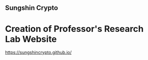 ## Sungshin Crypto
# Creation of Professor's Research Lab Website
https://sungshincrypto.github.io/
